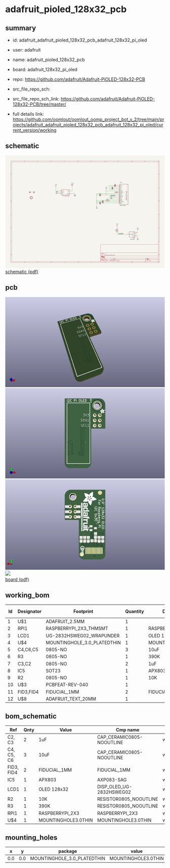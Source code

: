 # adafruit_pioled_128x32_pcb
 
## summary 
* id: adafruit_adafruit_pioled_128x32_pcb_adafruit_128x32_pi_oled
* user: adafruit
* name: adafruit_pioled_128x32_pcb
* board: adafruit_128x32_pi_oled
* repo: https://github.com/adafruit/Adafruit-PiOLED-128x32-PCB



* src_file_repo_sch: 
* src_file_repo_sch_link: https://github.com/adafruit/Adafruit-PiOLED-128x32-PCB/tree/master/
* full details link: https://github.com/oomlout/oomlout_oomp_project_bot_v_2/tree/main/projects/adafruit_adafruit_pioled_128x32_pcb_adafruit_128x32_pi_oled/current_version/working  

## schematic  
![](working_schematic_600.png)  
[schematic (pdf)](working_schematic.pdf) 






















## pcb  
![](working_3d_600.png) 
![](working_3d_front_600.png)  
![](working_3d_back_600.png)  
![](working_600.png)  
[board (pdf)](working.pdf)  

## working_bom
| Id | Designator | Footprint | Quantity | Designation | Supplier and ref |  | None | 
| --- | --- | --- | --- | --- | --- | --- | --- | 
| 1 | U$1 | ADAFRUIT_2.5MM | 1 |  |  |  | [''] | 
| 2 | RPI1 | RASPBERRYPI_2X3_THMSMT | 1 | RASPBERRYPI_2X3 |  |  | [''] | 
| 3 | LCD1 | UG-2832HSWEG02_WRAPUNDER | 1 | OLED 128x32 |  |  | [''] | 
| 4 | U$4 | MOUNTINGHOLE_3.0_PLATEDTHIN | 1 | MOUNTINGHOLE3.0THIN |  |  | [''] | 
| 5 | C4,C6,C5 | 0805-NO | 3 | 10uF |  |  | [''] | 
| 6 | R3 | 0805-NO | 1 | 390K |  |  | [''] | 
| 7 | C3,C2 | 0805-NO | 2 | 1uF |  |  | [''] | 
| 8 | IC5 | SOT23 | 1 | APX803 |  |  | [''] | 
| 9 | R2 | 0805-NO | 1 | 10K |  |  | [''] | 
| 10 | U$3 | PCBFEAT-REV-040 | 1 |  |  |  | [''] | 
| 11 | FID3,FID4 | FIDUCIAL_1MM | 2 | FIDUCIAL_1MM |  |  | [''] | 
| 12 | U$8 | ADAFRUIT_TEXT_20MM | 1 |  |  |  | [''] | 


## bom_schematic
| Ref | Qnty | Value | Cmp name | Footprint | Description | Vendor | DNP | 
| --- | --- | --- | --- | --- | --- | --- | --- | 
| C2, C3 | 2 | 1uF | CAP_CERAMIC0805-NOOUTLINE | working:0805-NO |  |  |  | 
| C4, C5, C6 | 3 | 10uF | CAP_CERAMIC0805-NOOUTLINE | working:0805-NO |  |  |  | 
| FID3, FID4 | 2 | FIDUCIAL_1MM | FIDUCIAL_1MM | working:FIDUCIAL_1MM |  |  |  | 
| IC5 | 1 | APX803 | AXP083-SAG | working:SOT23 |  |  |  | 
| LCD1 | 1 | OLED 128x32 | DISP_OLED_UG-2832HSWEG02 | working:UG-2832HSWEG02_WRAPUNDER |  |  |  | 
| R2 | 1 | 10K | RESISTOR0805_NOOUTLINE | working:0805-NO |  |  |  | 
| R3 | 1 | 390K | RESISTOR0805_NOOUTLINE | working:0805-NO |  |  |  | 
| RPI1 | 1 | RASPBERRYPI_2X3 | RASPBERRYPI_2X3 | working:RASPBERRYPI_2X3_THMSMT |  |  |  | 
| U$4 | 1 | MOUNTINGHOLE3.0THIN | MOUNTINGHOLE3.0THIN | working:MOUNTINGHOLE_3.0_PLATEDTHIN |  |  |  | 


## mounting_holes
| x | y | package | value | ref | size | 
| --- | --- | --- | --- | --- | --- | 
| 0.0 | 0.0 | MOUNTINGHOLE_3.0_PLATEDTHIN | MOUNTINGHOLE3.0THIN | U$4 | m3 | 


